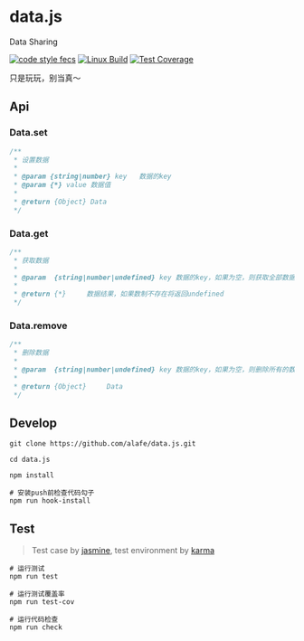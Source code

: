 # data.js

Data Sharing

[![code style fecs](https://img.shields.io/badge/code%20style-fecs-brightgreen.svg)](https://github.com/ecomfe/fecs)
[![Linux Build](https://travis-ci.org/alafe/data.js.svg?branch=gh-pages)](https://travis-ci.org/alafe/data.js)
[![Test Coverage](https://img.shields.io/coveralls/alafe/data.js/gh-pages.svg)](https://coveralls.io/r/alafe/data.js)

只是玩玩，别当真～

## Api

### Data.set

```js
/**
 * 设置数据
 *
 * @param {string|number} key   数据的key
 * @param {*} value 数据值
 *
 * @return {Object} Data
 */
```

### Data.get

```js
/**
 * 获取数据
 *
 * @param  {string|number|undefined} key 数据的key，如果为空，则获取全部数据
 *
 * @return {*}     数据结果，如果数制不存在将返回undefined
 */
```

### Data.remove

```js
/**
 * 删除数据
 *
 * @param  {string|number|undefined} key 数据的key，如果为空，则删除所有的数据
 *
 * @return {Object}     Data
 */
```

## Develop

```shell
git clone https://github.com/alafe/data.js.git

cd data.js

npm install

# 安装push前检查代码勾子
npm run hook-install
```

## Test

> Test case by [jasmine](https://jasmine.github.io/), test environment by [karma](https://karma-runner.github.io/)

```shell
# 运行测试
npm run test

# 运行测试覆盖率
npm run test-cov

# 运行代码检查
npm run check
```